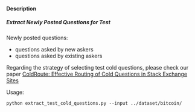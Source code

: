 #### Description

##### Extract Newly Posted Questions for Test

Newly posted questions: 

* questions asked by new askers
* questions asked by existing askers

Regarding the strategy of selecting test cold questions, please check our paper [ColdRoute: Effective Routing of Cold Questions in Stack Exchange Sites](https://arxiv.org/abs/1807.00462)

Usage:

```
python extract_test_cold_questions.py --input ../dataset/bitcoin/
```
